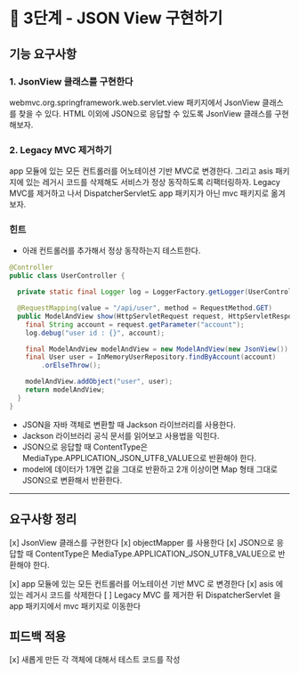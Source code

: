 # 🚀 3단계 - JSON View 구현하기

## 기능 요구사항
### 1. JsonView 클래스를 구현한다
webmvc.org.springframework.web.servlet.view 패키지에서 JsonView 클래스를 찾을 수 있다.
HTML 이외에 JSON으로 응답할 수 있도록 JsonView 클래스를 구현해보자.

### 2. Legacy MVC 제거하기
app 모듈에 있는 모든 컨트롤러를 어노테이션 기반 MVC로 변경한다.
그리고 asis 패키지에 있는 레거시 코드를 삭제해도 서비스가 정상 동작하도록 리팩터링하자.
Legacy MVC를 제거하고 나서 DispatcherServlet도 app 패키지가 아닌 mvc 패키지로 옮겨보자.

### 힌트
- 아래 컨트롤러를 추가해서 정상 동작하는지 테스트한다.
```java
@Controller
public class UserController {

  private static final Logger log = LoggerFactory.getLogger(UserController.class);

  @RequestMapping(value = "/api/user", method = RequestMethod.GET)
  public ModelAndView show(HttpServletRequest request, HttpServletResponse response) {
    final String account = request.getParameter("account");
    log.debug("user id : {}", account);

    final ModelAndView modelAndView = new ModelAndView(new JsonView());
    final User user = InMemoryUserRepository.findByAccount(account)
        .orElseThrow();

    modelAndView.addObject("user", user);
    return modelAndView;
  }
}
```

- JSON을 자바 객체로 변환할 때 Jackson 라이브러리를 사용한다.
- Jackson 라이브러리 공식 문서를 읽어보고 사용법을 익힌다.
- JSON으로 응답할 때 ContentType은 MediaType.APPLICATION_JSON_UTF8_VALUE으로 반환해야 한다.
- model에 데이터가 1개면 값을 그대로 반환하고 2개 이상이면 Map 형태 그대로 JSON으로 변환해서 반환한다.

---
## 요구사항 정리
[x] JsonView 클래스를 구현한다
    [x] objectMapper 를 사용한다
    [x] JSON으로 응답할 때 ContentType은 MediaType.APPLICATION_JSON_UTF8_VALUE으로 반환해야 한다.

[x] app 모듈에 있는 모든 컨트롤러를 어노테이션 기반 MVC 로 변경한다 
[x] asis 에 있는 레거시 코드를 삭제한다 
[ ] Legacy MVC 를 제거한 뒤 DispatcherServlet 을 app 패키지에서 mvc 패키지로 이동한다 

## 피드백 적용
[x] 새롭게 만든 각 객체에 대해서 테스트 코드를 작성



